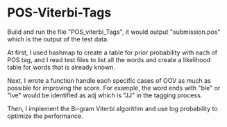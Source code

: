 # POS-Viterbi-Tags

Build and run the file "POS_viterbi_Tags", it would
output "submission.pos" which is the output of the test data.


At first, I used hashmap to create a table for prior probability with
each of POS tag, and I read test files to list all the words
and create a likelihood table for words that is already known.


Next, I wrote a function handle each specific cases
of OOV as much as possible for improving the score. For example,
the word ends with "ble" or "ive" would be identified as adj
which is "JJ" in the tagging process.


Then, I implement the Bi-gram Viterbi algorithm and use
log probability to optimize the performance.
